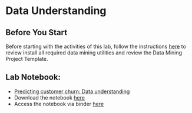 # Data Understanding

## Before You Start

Before starting with the activities of this lab, follow the instructions [here](https://github.com/josecarlosgt/Data-Processing-and-Analytics) to review install all required data mining utilities and review the Data Mining Project Template.  

## Lab Notebook:

- [Predicting customer churn: Data understanding](Predicting_Customer_Churn.ipynb)
- Download the notebook [here](https://github.com/josecarlosgt/Data-Processing-and-Analytics/archive/refs/heads/lab-activities-8-data-understanding.zip)
- Access the notebook via binder [here]()
